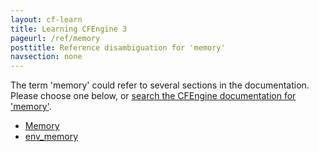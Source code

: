 ```yaml
---
layout: cf-learn
title: Learning CFEngine 3
pageurl: /ref/memory
posttitle: Reference disambiguation for 'memory'
navsection: none
---
```


The term 'memory' could refer to several sections in the documentation. Please choose one below, or
[search the CFEngine documentation for 'memory'](http://cfengine.com/docs/3.5/search.html?q=memory).

- [Memory](http://cfengine.com/docs/3.5/getting-started-installation-installing-enterprise.html#memory)
- [env_memory](http://cfengine.com/docs/3.5/reference-promise-types-guest_environments.html#env_memory)
